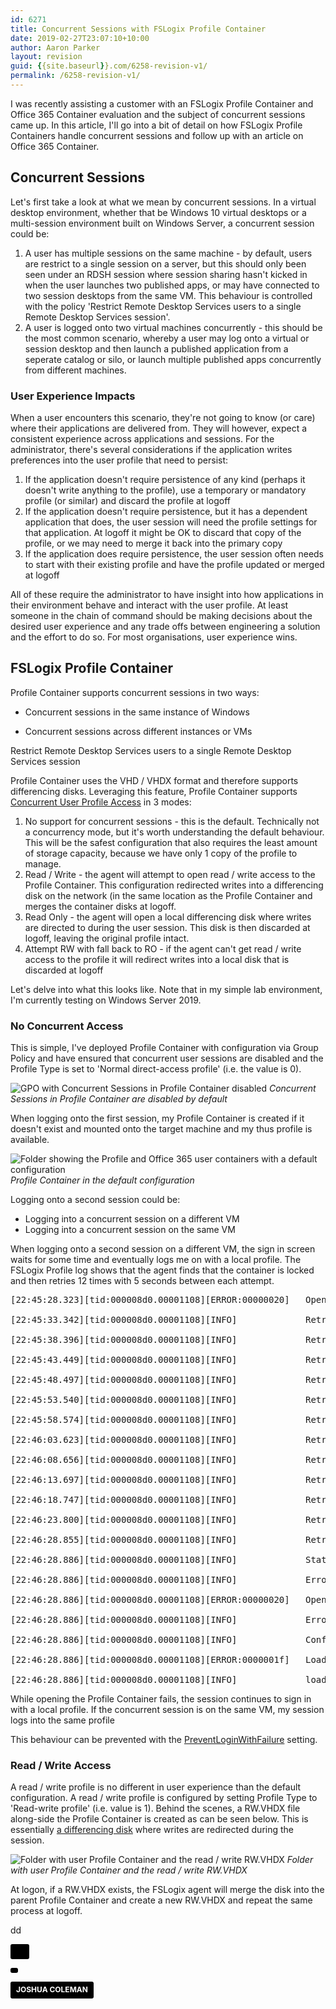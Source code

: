 ```yaml
---
id: 6271
title: Concurrent Sessions with FSLogix Profile Container
date: 2019-02-27T23:07:10+10:00
author: Aaron Parker
layout: revision
guid: {{site.baseurl}}.com/6258-revision-v1/
permalink: /6258-revision-v1/
---
```

I was recently assisting a customer with an FSLogix Profile Container and Office 365 Container evaluation and the subject of concurrent sessions came up. In this article, I'll go into a bit of detail on how FSLogix Profile Containers handle concurrent sessions and follow up with an article on Office 365 Container.

## Concurrent Sessions

Let's first take a look at what we mean by concurrent sessions. In a virtual desktop environment, whether that be Windows 10 virtual desktops or a multi-session environment built on Windows Server, a concurrent session could be:

  1. A user has multiple sessions on the same machine - by default, users are restrict to a single session on a server, but this should only been seen under an RDSH session where session sharing hasn't kicked in when the user launches two published apps, or may have connected to two session desktops from the same VM. This behaviour is controlled with the policy 'Restrict Remote Desktop Services users to a single Remote Desktop Services session'.
  2. A user is logged onto two virtual machines concurrently - this should be the most common scenario, whereby a user may log onto a virtual or session desktop and then launch a published application from a seperate catalog or silo, or launch multiple published apps concurrently from different machines.

### User Experience Impacts

When a user encounters this scenario, they're not going to know (or care) where their applications are delivered from. They will however, expect a consistent experience across applications and sessions. For the administrator, there's several considerations if the application writes preferences into the user profile that need to persist:

  1. If the application doesn't require persistence of any kind (perhaps it doesn't write anything to the profile), use a temporary or mandatory profile (or similar) and discard the profile at logoff
  2. If the application doesn't require persistence, but it has a dependent application that does, the user session will need the profile settings for that application. At logoff it might be OK to discard that copy of the profile, or we may need to merge it back into the primary copy
  3. If the application does require persistence, the user session often needs to start with their existing profile and have the profile updated or merged at logoff

All of these require the administrator to have insight into how applications in their environment behave and interact with the user profile. At least someone in the chain of command should be making decisions about the desired user experience and any trade offs between engineering a solution and the effort to do so. For most organisations, user experience wins.

## FSLogix Profile Container

Profile Container supports concurrent sessions in two ways:

  * Concurrent sessions in the same instance of Windows  
    
  * Concurrent sessions across different instances or VMs



Restrict Remote Desktop Services users to a single Remote Desktop Services session

Profile Container uses the VHD / VHDX format and therefore supports differencing disks. Leveraging this feature, Profile Container supports [Concurrent User Profile Access](https://docs.fslogix.com/display/20170529/Concurrent+User+Profile+Access) in 3 modes:

  1. No support for concurrent sessions - this is the default. Technically not a concurrency mode, but it's worth understanding the default behaviour. This will be the safest configuration that also requires the least amount of storage capacity, because we have only 1 copy of the profile to manage.
  2. Read / Write - the agent will attempt to open read / write access to the Profile Container. This configuration redirected writes into a differencing disk on the network (in the same location as the Profile Container and merges the container disks at logoff. 
  3. Read Only - the agent will open a local differencing disk where writes are directed to during the user session. This disk is then discarded at logoff, leaving the original profile intact.
  4. Attempt RW with fall back to RO - if the agent can't get read / write access to the profile it will redirect writes into a local disk that is discarded at logoff

Let's delve into what this looks like. Note that in my simple lab environment, I'm currently testing on Windows Server 2019.

### No Concurrent Access

This is simple, I've deployed Profile Container with configuration via Group Policy and have ensured that concurrent user sessions are disabled and the Profile Type is set to 'Normal direct-access profile' (i.e. the value is 0).

<img src="{{site.baseurl}}.com/media/2019/02/ProfileContainer-ConcurrentAccessDisabled-1024x477.png" alt="GPO with Concurrent Sessions in Profile Container disabled" class="wp-image-6262" srcset="{{site.baseurl}}.com/media/2019/02/ProfileContainer-ConcurrentAccessDisabled-1024x477.png 1024w, {{site.baseurl}}.com/media/2019/02/ProfileContainer-ConcurrentAccessDisabled-150x70.png 150w, {{site.baseurl}}.com/media/2019/02/ProfileContainer-ConcurrentAccessDisabled-300x140.png 300w, {{site.baseurl}}.com/media/2019/02/ProfileContainer-ConcurrentAccessDisabled-768x358.png 768w" sizes="(max-width: 1024px) 100vw, 1024px" /> *Concurrent Sessions in Profile Container are disabled by default*

When logging onto the first session, my Profile Container is created if it doesn't exist and mounted onto the target machine and my thus profile is available.

<img src="{{site.baseurl}}.com/media/2019/02/ProfileContainer-NoConcurrent-1.png" alt="Folder showing the Profile and Office 365 user containers with a default configuration" class="wp-image-6264" srcset="{{site.baseurl}}.com/media/2019/02/ProfileContainer-NoConcurrent-1.png 848w, {{site.baseurl}}.com/media/2019/02/ProfileContainer-NoConcurrent-1-150x69.png 150w, {{site.baseurl}}.com/media/2019/02/ProfileContainer-NoConcurrent-1-300x137.png 300w, {{site.baseurl}}.com/media/2019/02/ProfileContainer-NoConcurrent-1-768x351.png 768w" sizes="(max-width: 848px) 100vw, 848px" /> *Profile Container in the default configuration*

Logging onto a second session could be:

  * Logging into a concurrent session on a different VM
  * Logging into a concurrent session on the same VM

When logging onto a second session on a different VM, the sign in screen waits for some time and eventually logs me on with a local profile. The FSLogix Profile log shows that the agent finds that the container is locked and then retries 12 times with 5 seconds between each attempt. 

<pre class="wp-block-preformatted">[22:45:28.323][tid:000008d0.00001108][ERROR:00000020]   Open vhd(x) failed, file is locked.  Retrying 12 time(s) at 5 second intervals (The process cannot access the file because it is being used by another process.)<br />
[22:45:33.342][tid:000008d0.00001108][INFO]             Retrying open vhd(x) 1/12<br />
[22:45:38.396][tid:000008d0.00001108][INFO]             Retrying open vhd(x) 2/12<br />
[22:45:43.449][tid:000008d0.00001108][INFO]             Retrying open vhd(x) 3/12<br />
[22:45:48.497][tid:000008d0.00001108][INFO]             Retrying open vhd(x) 4/12<br />
[22:45:53.540][tid:000008d0.00001108][INFO]             Retrying open vhd(x) 5/12<br />
[22:45:58.574][tid:000008d0.00001108][INFO]             Retrying open vhd(x) 6/12<br />
[22:46:03.623][tid:000008d0.00001108][INFO]             Retrying open vhd(x) 7/12<br />
[22:46:08.656][tid:000008d0.00001108][INFO]             Retrying open vhd(x) 8/12<br />
[22:46:13.697][tid:000008d0.00001108][INFO]             Retrying open vhd(x) 9/12<br />
[22:46:18.747][tid:000008d0.00001108][INFO]             Retrying open vhd(x) 10/12<br />
[22:46:23.800][tid:000008d0.00001108][INFO]             Retrying open vhd(x) 11/12<br />
[22:46:28.855][tid:000008d0.00001108][INFO]             Retrying open vhd(x) 12/12<br />
[22:46:28.886][tid:000008d0.00001108][INFO]             Status set to 11: Cannot open virtual disk<br />
[22:46:28.886][tid:000008d0.00001108][INFO]             Error set to 32<br />
[22:46:28.886][tid:000008d0.00001108][ERROR:00000020]   OpenVirtualDisk error (The process cannot access the file because it is being used by another process.)<br />
[22:46:28.886][tid:000008d0.00001108][INFO]             Error. Cleaning up.<br />
[22:46:28.886][tid:000008d0.00001108][INFO]             Configuration setting not found: SOFTWARE\FSLogix\Profiles\PreventLoginWithFailure.  Using default: 0<br />
[22:46:28.886][tid:000008d0.00001108][ERROR:0000001f]   LoadProfile failed.  User: aaron. SID: S-1-5-21-2625184940-1311984064-3469394446-1110. (A device attached to the system is not functioning.)<br />
[22:46:28.886][tid:000008d0.00001108][INFO]             loadProfile time: 60687 milliseconds</pre>

While opening the Profile Container fails, the session continues to sign in with a local profile. If the concurrent session is on the same VM, my session logs into the same profile 

This behaviour can be prevented with the [PreventLoginWithFailure](https://docs.fslogix.com/display/20170529/FSLogix+Profiles+Configuration+Settings) setting.

### Read / Write Access

A read / write profile is no different in user experience than the default configuration. A read / write profile is configured by setting Profile Type to 'Read-write profile' (i.e. value is 1). Behind the scenes, a RW.VHDX file along-side the Profile Container is created as can be seen below. This is essentially [a differencing disk](https://www.altaro.com/hyper-v/hyper-v-differencing-disks-explained/) where writes are redirected during the session.

<img src="{{site.baseurl}}.com/media/2019/02/ProfileContainer-ConcurrentRW.png" alt="Folder with user Profile Container and the read / write RW.VHDX" class="wp-image-6270" srcset="{{site.baseurl}}.com/media/2019/02/ProfileContainer-ConcurrentRW.png 848w, {{site.baseurl}}.com/media/2019/02/ProfileContainer-ConcurrentRW-150x69.png 150w, {{site.baseurl}}.com/media/2019/02/ProfileContainer-ConcurrentRW-300x137.png 300w, {{site.baseurl}}.com/media/2019/02/ProfileContainer-ConcurrentRW-768x351.png 768w" sizes="(max-width: 848px) 100vw, 848px" /> *Folder with user Profile Container and the read / write RW.VHDX*

At logon, if a RW.VHDX exists, the FSLogix agent will merge the disk into the parent Profile Container and create a new RW.VHDX and repeat the same process at logoff.

dd

<a style="background-color:black;color:white;text-decoration:none;padding:4px 6px;font-family:-apple-system, BlinkMacSystemFont, &quot;San Francisco&quot;, &quot;Helvetica Neue&quot;, Helvetica, Ubuntu, Roboto, Noto, &quot;Segoe UI&quot;, Arial, sans-serif;font-size:12px;font-weight:bold;line-height:1.2;display:inline-block;border-radius:3px" href="https://unsplash.com/@joshstyle?utm_medium=referral&utm_campaign=photographer-credit&utm_content=creditBadge" target="_blank" rel="noopener noreferrer" title="Download free do whatever you want high-resolution photos from JOSHUA COLEMAN"><span style="display:inline-block;padding:2px 3px"><svg xmlns="http://www.w3.org/2000/svg" style="height:12px;width:auto;position:relative;vertical-align:middle;top:-2px;fill:white" viewBox="0 0 32 32">

<title>
  unsplash-logo
</title><path d="M10 9V0h12v9H10zm12 5h10v18H0V14h10v9h12v-9z"></path></svg></span>

<span style="display:inline-block;padding:2px 3px">JOSHUA COLEMAN</span></a>
